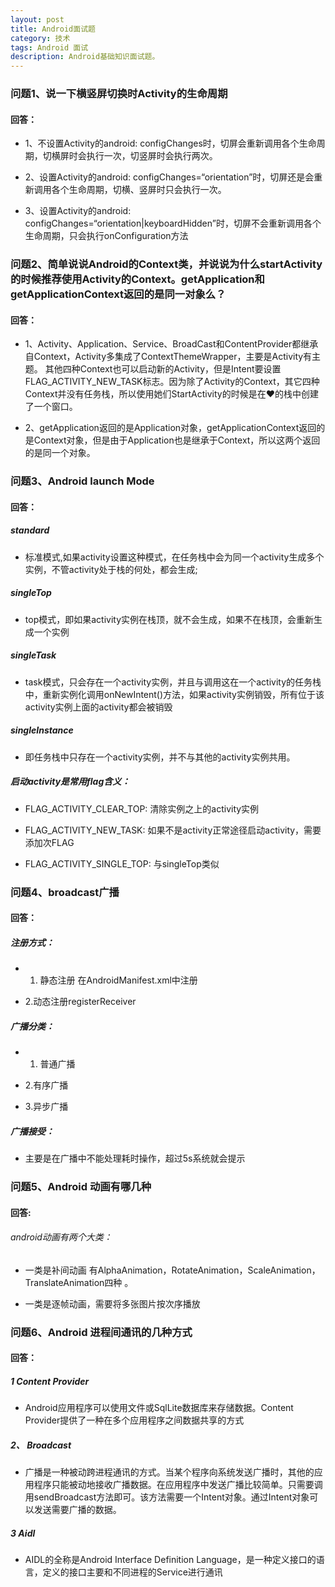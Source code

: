 ```yaml
---
layout: post
title: Android面试题
category: 技术
tags: Android 面试
description: Android基础知识面试题。
---
```




### 问题1、说一下横竖屏切换时Activity的生命周期

#### 回答：

* 1、不设置Activity的android: configChanges时，切屏会重新调用各个生命周期，切横屏时会执行一次，切竖屏时会执行两次。

* 2、设置Activity的android: configChanges=“orientation”时，切屏还是会重新调用各个生命周期，切横、竖屏时只会执行一次。

* 3、设置Activity的android: configChanges=“orientation|keyboardHidden”时，切屏不会重新调用各个生命周期，只会执行onConfiguration方法

### 问题2、简单说说Android的Context类，并说说为什么startActivity的时候推荐使用Activity的Context。getApplication和getApplicationContext返回的是同一对象么？
    
#### 回答：

* 1、Activity、Application、Service、BroadCast和ContentProvider都继承自Context，Activity多集成了ContextThemeWrapper，主要是Activity有主题。
其他四种Context也可以启动新的Activity，但是Intent要设置FLAG_ACTIVITY_NEW_TASK标志。因为除了Activity的Context，其它四种Context并没有任务栈，所以使用她们StartActivity的时候是在❤️的栈中创建了一个窗口。

* 2、getApplication返回的是Application对象，getApplicationContext返回的是Context对象，但是由于Application也是继承于Context，所以这两个返回的是同一个对象。

### 问题3、Android launch Mode 

#### 回答：

##### standard

* 标准模式,如果activity设置这种模式，在任务栈中会为同一个activity生成多个实例，不管activity处于栈的何处，都会生成;

##### singleTop

* top模式，即如果activity实例在栈顶，就不会生成，如果不在栈顶，会重新生成一个实例

##### singleTask

* task模式，只会存在一个activity实例，并且与调用这在一个activity的任务栈中，重新实例化调用onNewIntent()方法，如果activity实例销毁，所有位于该activity实例上面的activity都会被销毁

##### singleInstance

* 即任务栈中只存在一个activity实例，并不与其他的activity实例共用。

##### 启动activity是常用flag含义：

* FLAG_ACTIVITY_CLEAR_TOP: 清除实例之上的activity实例

* FLAG_ACTIVITY_NEW_TASK: 如果不是activity正常途径启动activity，需要添加次FLAG

* FLAG_ACTIVITY_SINGLE_TOP: 与singleTop类似

### 问题4、broadcast广播

#### 回答：

##### 注册方式：

* 1. 静态注册 在AndroidManifest.xml中注册 

* 2.动态注册registerReceiver

##### 广播分类：
* 1. 普通广播 

* 2.有序广播 

* 3.异步广播

##### 广播接受：
* 主要是在广播中不能处理耗时操作，超过5s系统就会提示

### 问题5、Android 动画有哪几种

#### 回答:

###### android动画有两个大类：

* 一类是补间动画 有AlphaAnimation，RotateAnimation，ScaleAnimation，TranslateAnimation四种 。

* 一类是逐帧动画，需要将多张图片按次序播放

### 问题6、Android 进程间通讯的几种方式

#### 回答：

##### 1 Content Provider

* Android应用程序可以使用文件或SqlLite数据库来存储数据。Content Provider提供了一种在多个应用程序之间数据共享的方式

##### 2、 Broadcast

* 广播是一种被动跨进程通讯的方式。当某个程序向系统发送广播时，其他的应用程序只能被动地接收广播数据。在应用程序中发送广播比较简单。只需要调用sendBroadcast方法即可。该方法需要一个Intent对象。通过Intent对象可以发送需要广播的数据。

##### 3 Aidl
* AIDL的全称是Android Interface Definition Language，是一种定义接口的语言，定义的接口主要和不同进程的Service进行通讯


